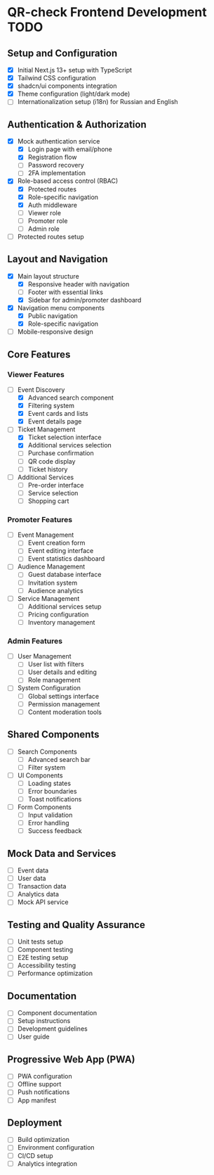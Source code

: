 # QR-check Frontend Development TODO

## Setup and Configuration
- [x] Initial Next.js 13+ setup with TypeScript
- [x] Tailwind CSS configuration
- [x] shadcn/ui components integration
- [x] Theme configuration (light/dark mode)
- [ ] Internationalization setup (i18n) for Russian and English

## Authentication & Authorization
- [x] Mock authentication service
  - [x] Login page with email/phone
  - [x] Registration flow
  - [ ] Password recovery
  - [ ] 2FA implementation
- [x] Role-based access control (RBAC)
  - [x] Protected routes
  - [x] Role-specific navigation
  - [x] Auth middleware
  - [ ] Viewer role
  - [ ] Promoter role
  - [ ] Admin role
- [ ] Protected routes setup

## Layout and Navigation
- [x] Main layout structure
  - [x] Responsive header with navigation
  - [ ] Footer with essential links
  - [x] Sidebar for admin/promoter dashboard
- [x] Navigation menu components
  - [x] Public navigation
  - [x] Role-specific navigation
- [ ] Mobile-responsive design

## Core Features

### Viewer Features
- [ ] Event Discovery
  - [x] Advanced search component
  - [x] Filtering system
  - [x] Event cards and lists
  - [x] Event details page
- [ ] Ticket Management
  - [x] Ticket selection interface
  - [x] Additional services selection
  - [ ] Purchase confirmation
  - [ ] QR code display
  - [ ] Ticket history
- [ ] Additional Services
  - [ ] Pre-order interface
  - [ ] Service selection
  - [ ] Shopping cart

### Promoter Features
- [ ] Event Management
  - [ ] Event creation form
  - [ ] Event editing interface
  - [ ] Event statistics dashboard
- [ ] Audience Management
  - [ ] Guest database interface
  - [ ] Invitation system
  - [ ] Audience analytics
- [ ] Service Management
  - [ ] Additional services setup
  - [ ] Pricing configuration
  - [ ] Inventory management

### Admin Features
- [ ] User Management
  - [ ] User list with filters
  - [ ] User details and editing
  - [ ] Role management
- [ ] System Configuration
  - [ ] Global settings interface
  - [ ] Permission management
  - [ ] Content moderation tools

## Shared Components
- [ ] Search Components
  - [ ] Advanced search bar
  - [ ] Filter system
- [ ] UI Components
  - [ ] Loading states
  - [ ] Error boundaries
  - [ ] Toast notifications
- [ ] Form Components
  - [ ] Input validation
  - [ ] Error handling
  - [ ] Success feedback

## Mock Data and Services
- [ ] Event data
- [ ] User data
- [ ] Transaction data
- [ ] Analytics data
- [ ] Mock API service

## Testing and Quality Assurance
- [ ] Unit tests setup
- [ ] Component testing
- [ ] E2E testing setup
- [ ] Accessibility testing
- [ ] Performance optimization

## Documentation
- [ ] Component documentation
- [ ] Setup instructions
- [ ] Development guidelines
- [ ] User guide

## Progressive Web App (PWA)
- [ ] PWA configuration
- [ ] Offline support
- [ ] Push notifications
- [ ] App manifest

## Deployment
- [ ] Build optimization
- [ ] Environment configuration
- [ ] CI/CD setup
- [ ] Analytics integration